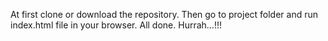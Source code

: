 At first clone or download the repository.
Then go to project folder and run index.html file in your browser.
All done. Hurrah...!!!
